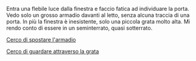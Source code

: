 Entra una flebile luce dalla finestra e faccio fatica ad individuare la porta.
Vedo solo un grosso armadio davanti al letto, senza alcuna traccia di una porta. In più la finestra è inesistente, solo una piccola grata molto alta.
Mi rendo conto di essere in un seminterrato, quasi sotterrato. 

[Cerco di spostare l'armadio](armadio/spostare.md)

[Cerco di guardare attraverso la grata](finestra/guardare.md)
